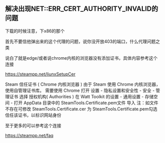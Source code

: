 ## 解决出现NET::ERR_CERT_AUTHORITY_INVALID的问题
下载的时候注意，下x86的那个

首先不要信他弹出来的这个代理的问题，说你没开放403的端口，什么代理问题之类

说白了就是edge/或者说chrome内核的浏览器没有添加证书，具体内容参考这个连接

https://steampp.net/liunxSetupCer

  Steam 信任证书 ( Chrome 内核浏览器 )
  由于 Steam 使用 Chrome 内核浏览器，使用自管理证书库。
  需要使用 Chrome 打开 设置 - 隐私设置和安全性 - 安全 - 管理证书
  选择 授权机构( Authorities )
  在 Watt Toolkit 的设置 - 通用设置 - 存储空间 - 打开 AppData 目录中的
  SteamTools.Certificate.pem文件 导入
  注：如文件不存在可修改 SteamTools.Certificate.cer 为 SteamTools.Certificate.pem勾选 信任该证书，以标识网站身份

至于更多的可以参考这个连接

https://steampp.net/faq
